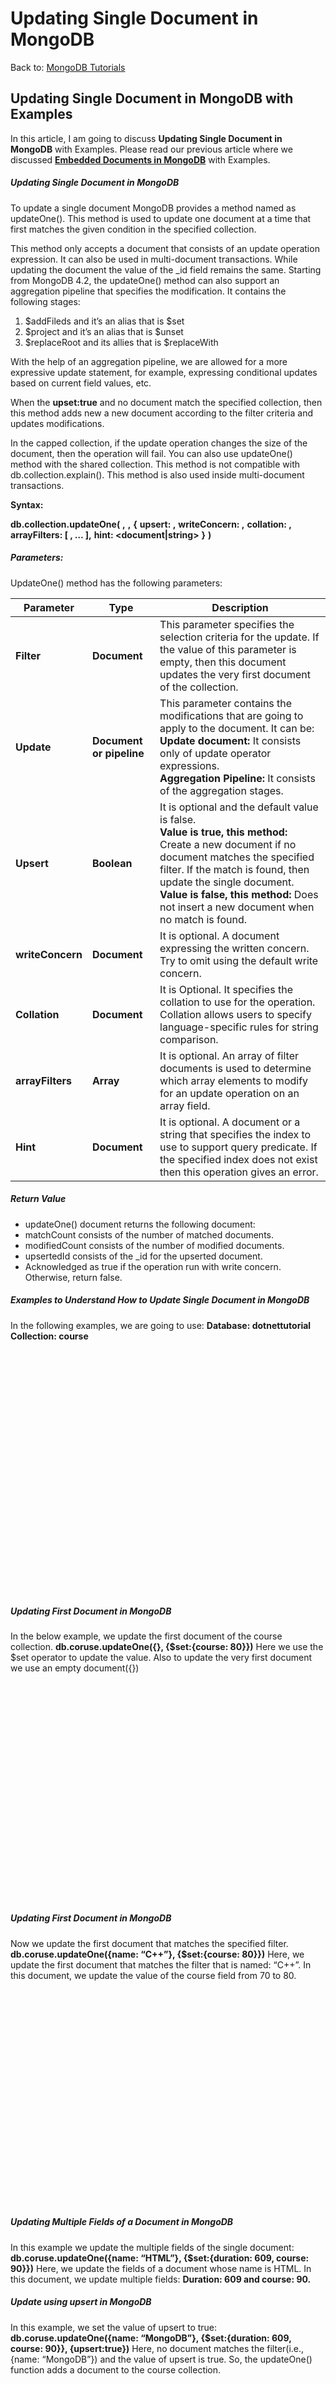 # Updating Single Document in MongoDB

Back to: [MongoDB Tutorials](https://dotnettutorials.net/course/mongodb-tutorials/)

## **Updating Single Document in MongoDB with Examples**

In this article, I am going to discuss **Updating Single Document in MongoDB** with Examples. Please read our previous article where we discussed [**Embedded Documents in MongoDB**](https://dotnettutorials.net/lesson/embedded-documents-in-mongodb/) with Examples.

##### **Updating Single Document in MongoDB**

To update a single document MongoDB provides a method named as updateOne(). This method is used to update one document at a time that first matches the given condition in the specified collection.

This method only accepts a document that consists of an update operation expression. It can also be used in multi-document transactions. While updating the document the value of the \_id field remains the same. Starting from MongoDB 4.2, the updateOne() method can also support an aggregation pipeline that specifies the modification. It contains the following stages:

1. $addFileds and it’s an alias that is $set
2. $project and it’s an alias that is $unset
3. $replaceRoot and its allies that is $replaceWith

With the help of an aggregation pipeline, we are allowed for a more expressive update statement, for example, expressing conditional updates based on current field values, etc.

When the **upset:true** and no document match the specified collection, then this method adds new a new document according to the filter criteria and updates modifications.

In the capped collection, if the update operation changes the size of the document, then the operation will fail. You can also use updateOne() method with the shared collection. This method is not compatible with db.collection.explain(). This method is also used inside multi-document transactions.

**Syntax:**

**db.collection.updateOne(**
   **<filter>,**
   **<update>,**
   **{**
      **upsert: <boolean>,**
      **writeConcern: <document>,**
      **collation: <document>,**
      **arrayFilters: [ <filterdocument1>, <filterdocument2>… ],**
      **hint: <document|string>**
   **}**
**)**

##### **Parameters:**

UpdateOne() method has the following parameters:

| **Parameter** | **Type** | **Description** |
| --- | --- | --- |
| **Filter** | **Document** | This parameter specifies the selection criteria for the update. If the value of this parameter is empty, then this document updates the very first document of the collection. |
| **Update** | **Document or pipeline** | This parameter contains the modifications that are going to apply to the document. It can be:<br>**Update document:** It consists only of update operator expressions.<br>**Aggregation Pipeline:** It consists of the aggregation stages. |
| **Upsert** | **Boolean** | It is optional and the default value is false.<br>**Value is true, this method:** Create a new document if no document matches the specified filter. If the match is found, then update the single document.<br>**Value is false, this method:** Does not insert a new document when no match is found. |
| **writeConcern** | **Document** | It is optional. A document expressing the written concern. Try to omit using the default write concern. |
| **Collation** | **Document** | It is Optional. It specifies the collation to use for the operation. Collation allows users to specify language-specific rules for string comparison. |
| **arrayFilters** | **Array** | It is optional. An array of filter documents is used to determine which array elements to modify for an update operation on an array field. |
| **Hint** | **Document** | It is optional. A document or a string that specifies the index to use to support query predicate. If the specified index does not exist then this operation gives an error. |

##### **Return Value**

- updateOne() document returns the following document:
- matchCount consists of the number of matched documents.
- modifiedCount consists of the number of modified documents.
- upsertedId consists of the \_id for the upserted document.
- Acknowledged as true if the operation run with write concern. Otherwise, return false.

##### **Examples to Understand How to Update Single Document in MongoDB**

In the following examples, we are going to use:
**Database: dotnettutorial**
**Collection: course**

![Examples to Understand How to Update Single Document in MongoDB](data:image/svg+xml,%3Csvg%20xmlns=%22http://www.w3.org/2000/svg%22%20width=%22721%22%20height=%22557%22%3E%3C/svg%3E "Examples to Understand How to Update Single Document in MongoDB")

##### **Updating First Document in MongoDB**

In the below example, we update the first document of the course collection.
**db.coruse.updateOne({}, {$set:{course: 80}})**
Here we use the $set operator to update the value. Also to update the very first document we use an empty document({})

![Updating First Document in MongoDB](data:image/svg+xml,%3Csvg%20xmlns=%22http://www.w3.org/2000/svg%22%20width=%22837%22%20height=%22581%22%3E%3C/svg%3E "Updating First Document in MongoDB")

##### **Updating First Document in MongoDB**

Now we update the first document that matches the specified filter.
**db.coruse.updateOne({name: “C++”}, {$set:{course: 80}})**
Here, we update the first document that matches the filter that is named: “C++”. In this document, we update the value of the course field from 70 to 80.

![Updating First Document in MongoDB with Examples](data:image/svg+xml,%3Csvg%20xmlns=%22http://www.w3.org/2000/svg%22%20width=%22867%22%20height=%22592%22%3E%3C/svg%3E "Updating First Document in MongoDB with Examples")

##### **Updating Multiple Fields of a Document in MongoDB**

In this example we update the multiple fields of the single document:
**db.coruse.updateOne({name: “HTML”}, {$set:{duration: 609, course: 90}})**
Here, we update the fields of a document whose name is HTML. In this document, we update multiple fields:
**Duration: 609 and course: 90.**

##### **Update using upsert in MongoDB**

In this example, we set the value of upsert to true:
**db.coruse.updateOne({name: “MongoDB”}, {$set:{duration: 609, course: 90}}, {upsert:true})**
Here, no document matches the filter(i.e., {name: “MongoDB”}) and the value of upsert is true. So, the updateOne() function adds a document to the course collection.

![Updating Single Document in MongoDB with Examples](data:image/svg+xml,%3Csvg%20xmlns=%22http://www.w3.org/2000/svg%22%20width=%22645%22%20height=%22629%22%3E%3C/svg%3E "Updating Single Document in MongoDB with Examples")

In the next article, I am going to discuss [**Updating Multiple Documents in MongoDB**](https://dotnettutorials.net/lesson/updating-multiple-document-in-mongodb/) with Examples. Here, in this article, I try to explain **Updating Single Documents in MongoDB with Examples**. I hope you enjoy this Updating Single Document in MongoDB with Examples article.

[![dotnettutorials 1280x720](data:image/svg+xml,%3Csvg%20xmlns=%22http://www.w3.org/2000/svg%22%20width=%221280%22%20height=%22720%22%3E%3C/svg%3E)](https://dotnettutorials.net/pranaya-rout/)

[Dot Net Tutorials](https://dotnettutorials.net/pranaya-rout/)

**About the Author: Pranaya Rout**

Pranaya Rout has published more than 3,000 articles in his 11-year career. Pranaya Rout has very good experience with Microsoft Technologies, Including C#, VB, ASP.NET MVC, ASP.NET Web API, EF, EF Core, ADO.NET, LINQ, SQL Server, MYSQL, Oracle, ASP.NET Core, Cloud Computing, Microservices, Design Patterns and still learning new technologies.

https://www.facebook.com/tutorialsdotnet/http://www.linkedin.com/in/pranaya-routhttps://twitter.com/RoutPranayahttps://www.youtube.com/channel/UCQJ7pn6rSv8ivubXkGqwvEAhttps://wa.me/917021801173https://t.me/dotnettutorials

[Previous Lesson
Embedded Documents in MongoDB
Lesson 12 within section MongoDB - Basics.](https://dotnettutorials.net/lesson/embedded-documents-in-mongodb/)

[Next Lesson
Updating Multiple Document in MongoDB
Lesson 14 within section MongoDB - Basics.](https://dotnettutorials.net/lesson/updating-multiple-document-in-mongodb/)

### Leave a Reply [Cancel reply](/lesson/updating-single-document-in-mongodb/#respond)

Your email address will not be published. Required fields are marked \*

Comment \* 

Name\*

Email\*

Website

---